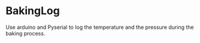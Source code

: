 # BakingLog
Use arduino and Pyserial to log the temperature and the pressure during the baking process.
